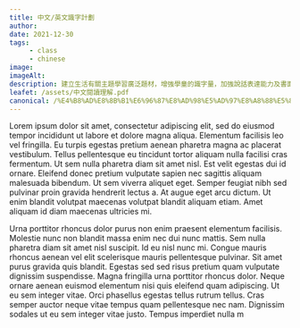 ```yaml
---
title: 中文/英文識字計劃
author:
date: 2021-12-30
tags: 
     - class
     - chinese
image:
imageAlt:
description: 建立生活有關主題學習廣泛題材，增強學童的識字量，加強說話表達能力及書面語的理解能力。透過全語文故事講讀和富趣味的遊戲學習元素，又利用圖像記憶，把抽象的文字符號變得易讀易明，鼓勵閱讀文章的自學習慣，提升自信心及學習語文的興趣。
leafet: /assets/中文閱讀理解.pdf
canonical: /%E4%B8%AD%E8%8B%B1%E6%96%87%E8%AD%98%E5%AD%97%E8%A8%88%E5%8A%83/
---
```



Lorem ipsum dolor sit amet, consectetur adipiscing elit, sed do eiusmod tempor incididunt ut labore et dolore magna aliqua. Elementum facilisis leo vel fringilla. Eu turpis egestas pretium aenean pharetra magna ac placerat vestibulum. Tellus pellentesque eu tincidunt tortor aliquam nulla facilisi cras fermentum. Ut sem nulla pharetra diam sit amet nisl. Est velit egestas dui id ornare. Eleifend donec pretium vulputate sapien nec sagittis aliquam malesuada bibendum. Ut sem viverra aliquet eget. Semper feugiat nibh sed pulvinar proin gravida hendrerit lectus a. At augue eget arcu dictum. Ut enim blandit volutpat maecenas volutpat blandit aliquam etiam. Amet aliquam id diam maecenas ultricies mi.

Urna porttitor rhoncus dolor purus non enim praesent elementum facilisis. Molestie nunc non blandit massa enim nec dui nunc mattis. Sem nulla pharetra diam sit amet nisl suscipit. Id eu nisl nunc mi. Congue mauris rhoncus aenean vel elit scelerisque mauris pellentesque pulvinar. Sit amet purus gravida quis blandit. Egestas sed sed risus pretium quam vulputate dignissim suspendisse. Magna fringilla urna porttitor rhoncus dolor. Neque ornare aenean euismod elementum nisi quis eleifend quam adipiscing. Ut eu sem integer vitae. Orci phasellus egestas tellus rutrum tellus. Cras semper auctor neque vitae tempus quam pellentesque nec nam. Dignissim sodales ut eu sem integer vitae justo. Tempus imperdiet nulla m